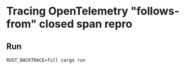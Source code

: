 # Tracing OpenTelemetry "follows-from" closed span repro

## Run

```shell
RUST_BACKTRACE=full cargo run
```
